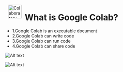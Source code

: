 <p><img alt="Colaboratory logo" height="45px" src="https://colab.research.google.com/img/colab_favicon.ico" align="left" hspace="10px" vspace="0px"></p>

<h1>What is Google Colab?</h1>

- 1.Google Colab is an executable document
- 2.Google Colab can write code
- 3.Google Colab can run code
- 4.Google Colab can share code


![Alt text](/https://www.google.com.tw/url?sa=i&source=images&cd=&ved=2ahUKEwiG-NjhiuzkAhWxIqYKHXmMDV8QjRx6BAgBEAQ&url=https%3A%2F%2Fzh.wikipedia.org%2Fzh-tw%2F%25E6%258B%2589%25E9%2587%258C%25C2%25B7%25E4%25BD%25A9%25E5%25A5%2587&psig=AOvVaw326LtJlFdJJRcZny0XzsEZ&ust=1569504478215756.jpg)

![Alt text](/path/to/img.jpg "Optional title")
